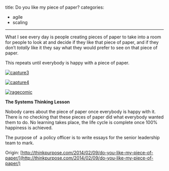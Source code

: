 title: Do you like my piece of paper?
categories:
  - agile
  - scaling
---

What I see every day is people creating pieces of paper to take into a room for people to look at and decide if they like that piece of paper, and if they don’t _totally_ like it they say what they would prefer to see on that piece of paper.

This repeats until everybody is happy with a piece of paper.


[![capture3](http://jackyshen.com/wordpress/wp-content/uploads/2014/02/capture3-300x300.png)](http://jackyshen.com/wordpress/wp-content/uploads/2014/02/capture3.png)

<!--more-->

[![capture4](http://jackyshen.com/wordpress/wp-content/uploads/2014/02/capture4-298x300.png)](http://jackyshen.com/wordpress/wp-content/uploads/2014/02/capture4.png)

[![ragecomic](http://jackyshen.com/wordpress/wp-content/uploads/2014/02/ragecomic-162x300.png)](http://jackyshen.com/wordpress/wp-content/uploads/2014/02/ragecomic.png)

**The Systems Thinking Lesson**

Nobody cares about the piece of paper once everybody is happy with it.
There is no checking that these pieces of paper did what everybody wanted them to do. No learning takes place, the life cycle is complete once 100% happiness is achieved.

The purpose of  a policy officer is to write essays for the senior leadership team to mark.

Origin: [http://thinkpurpose.com/2014/02/09/do-you-like-my-piece-of-paper/](http://thinkpurpose.com/2014/02/09/do-you-like-my-piece-of-paper/)